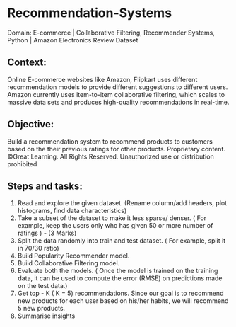 # Recommendation-Systems
Domain: E-commerce | Collaborative Filtering, Recommender Systems, Python | Amazon Electronics Review Dataset 

## Context:
Online E-commerce websites like Amazon, Flipkart uses different recommendation models to provide different suggestions to different users. Amazon currently uses item-to-item collaborative filtering, which scales to massive data sets and produces high-quality recommendations in real-time.

## Objective:
Build a recommendation system to recommend products to customers based on the their previous ratings for other products.
Proprietary content. ©Great Learning. All Rights Reserved. Unauthorized use or distribution prohibited

## Steps and tasks:
1. Read and explore the given dataset. (Rename column/add headers, plot histograms, find data characteristics)
2. Take a subset of the dataset to make it less sparse/ denser. ( For example, keep the users only who has given 50 or more number of ratings ) - (3 Marks)
3. Split the data randomly into train and test dataset. ( For example, split it in 70/30 ratio)
4. Build Popularity Recommender model.
5. Build Collaborative Filtering model.
6. Evaluate both the models. ( Once the model is trained on the training data, it can be used to compute the error (RMSE) on predictions made on the test data.)
7. Get top - K ( K = 5) recommendations. Since our goal is to recommend new products for each user based on his/her habits, we will recommend 5 new products.
8. Summarise insights 

